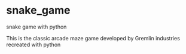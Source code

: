 # snake_game
 snake game with python 

This is the classic arcade maze game developed by Gremlin industries recreated with python
